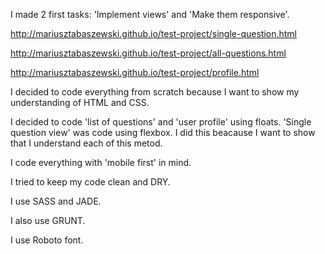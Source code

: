 I made 2 first tasks: 'Implement views' and 'Make them responsive'.


http://mariusztabaszewski.github.io/test-project/single-question.html

http://mariusztabaszewski.github.io/test-project/all-questions.html

http://mariusztabaszewski.github.io/test-project/profile.html


I decided to code everything from scratch because I want to show my understanding of HTML and CSS.

I decided to code 'list of questions' and 'user profile' using floats.
'Single question view' was code using flexbox. I did this beacause I want to show that I understand each of this metod.

I code everything with 'mobile first' in mind.

I tried to keep my code clean and DRY.

I use SASS and JADE.

I also use GRUNT.

I use Roboto font.
